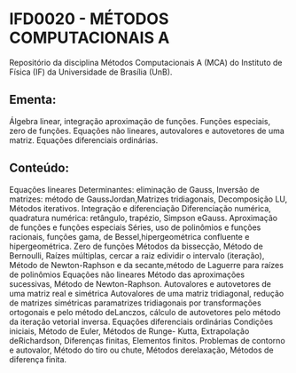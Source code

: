 # IFD0020 - MÉTODOS COMPUTACIONAIS A

Repositório da disciplina Métodos Computacionais A (MCA) do Instituto de Física (IF) da Universidade de Brasília (UnB).

## Ementa:	

Álgebra linear, integração aproximação de funções. Funções especiais, zero de funções. Equações não lineares, autovalores e autovetores de uma matriz. Equações diferenciais ordinárias.

## Conteúdo:

Equações lineares Determinantes: eliminação de Gauss, Inversão de matrizes: método de GaussJordan,Matrizes tridiagonais, Decomposição LU, Métodos iterativos. Integração e diferenciação Diferenciação numérica, quadratura numérica: retângulo, trapézio, Simpson eGauss. Aproximação de funções e funções especiais Séries, uso de polinômios e funções racionais, funções gama, de Bessel,hipergeométrica confluente e hipergeométrica. Zero de funções Métodos da bissecção, Método de Bernoulli, Raízes múltiplas, cercar a raiz edividir o intervalo (iteração), Método de Newton-Raphson e da secante,método de Laguerre para raízes de polinômios Equações não lineares Método das aproximações sucessivas, Método de Newton-Raphson. Autovalores e autovetores de uma matriz real e simétrica Autovalores de uma matriz tridiagonal, redução de matrizes simétricas paramatrizes tridiagonais por transformações ortogonais e pelo método deLanczos, cálculo de autovetores pelo método da iteração vetorial inversa. Equações diferenciais ordinárias Condições iniciais, Método de Euler, Métodos de Runge- Kutta, Extrapolação deRichardson, Diferenças finitas, Elementos finitos. Problemas de contorno e autovalor, Método do tiro ou chute, Métodos derelaxação, Métodos de diferença finita.
